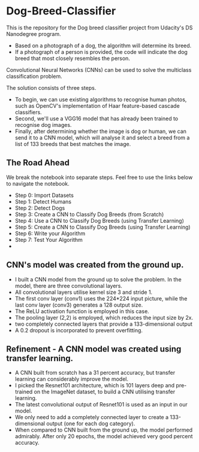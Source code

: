 # Dog-Breed-Classifier

This is the repository for the Dog breed classifier project from Udacity's DS Nanodegree program.

- Based on a photograph of a dog, the algorithm will determine its breed.
- If a photograph of a person is provided, the code will indicate the dog breed that most closely resembles the person.

Convolutional Neural Networks (CNNs) can be used to solve the multiclass classification problem.

The solution consists of three steps.
- To begin, we can use existing algorithms to recognise human photos, such as OpenCV's implementation of Haar feature-based cascade classifiers.
- Second, we'll use a VGG16 model that has already been trained to recognise dog images.
- Finally, after determining whether the image is dog or human, we can send it to a CNN model, which will analyse it and select a breed from a list of 133 breeds that best matches the image.


## The Road Ahead
We break the notebook into separate steps. Feel free to use the links below to navigate the notebook.

- Step 0: Import Datasets
- Step 1: Detect Humans
- Step 2: Detect Dogs
- Step 3: Create a CNN to Classify Dog Breeds (from Scratch)
- Step 4: Use a CNN to Classify Dog Breeds (using Transfer Learning)
- Step 5: Create a CNN to Classify Dog Breeds (using Transfer Learning)
- Step 6: Write your Algorithm
- Step 7: Test Your Algorithm
- 

## CNN's model was created from the ground up.

- I built a CNN model from the ground up to solve the problem. In the model, there are three convolutional layers.
- All convolutional layers utilise kernel size 3 and stride 1.
- The first conv layer (conv1) uses the 224*224 input picture, while the last conv layer (conv3) generates a 128 output size.
- The ReLU activation function is employed in this case.
- The pooling layer (2,2) is employed, which reduces the input size by 2x.
- two completely connected layers that provide a 133-dimensional output
- A 0.2 dropout is incorporated to prevent overfitting.

## Refinement - A CNN model was created using transfer learning.

- A CNN built from scratch has a 31 percent accuracy, but transfer learning can considerably improve the model.
- I picked the Resnet101 architecture, which is 101 layers deep and pre-trained on the ImageNet dataset, to build a CNN utilising transfer learning.
- The latest convolutional output of Resnet101 is used as an input in our model.
- We only need to add a completely connected layer to create a 133-dimensional output (one for each dog category).
- When compared to CNN built from the ground up, the model performed admirably. After only 20 epochs, the model achieved very good percent accuracy.





